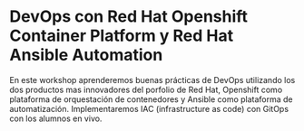 # DevOps con Red Hat Openshift Container Platform y Red Hat Ansible Automation

En este workshop aprenderemos buenas prácticas de DevOps utilizando los dos productos mas innovadores del porfolio de Red Hat, Openshift como plataforma de orquestación de contenedores y Ansible como plataforma de automatización. Implementaremos IAC (infrastructure as code) con GitOps con los alumnos en vivo.
